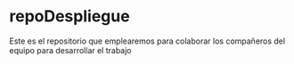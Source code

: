 # repoDespliegue
Este es el repositorio que emplearemos para colaborar los compañeros del equipo para desarrollar el trabajo

